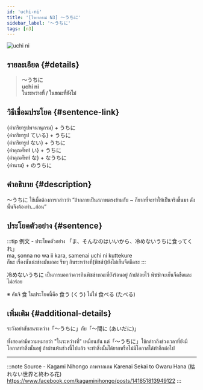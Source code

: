 ```yaml
---
id: 'uchi-ni'
title: '[ไวยากรณ์ N3] 〜うちに'
sidebar_label: '〜うちに'
tags: [n3]
---
```


![uchi ni](https://res.cloudinary.com/kagamiweb/image/upload/v1631720717/nihongo/grammar/n3/uchi-ni.png)

## รายละเอียด {#details}

> **〜うちに**  
> **uchi ni**  
> **ในระหว่างที่ / ในขณะที่ยังไม่**

## วิธีเชื่อมประโยค {#sentence-link}

{คำกริยารูปพจนานุกรม} + うちに  
{คำกริยารูป ている} + うちに  
{คำกริยารูป ない} + うちに  
{คำคุณศัพท์ い} + うちに  
{คำคุณศัพท์ な} + なうちに  
{คำนาม} + のうちに

## คำอธิบาย {#description}

〜うちに ใช้เมื่อต้องการกล่าวว่า “ถ้ากลายเป็นสภาพตรงข้ามกับ ~ ก็ยากที่จะทำให้เป็นจริงขึ้นมา ดังนั้นจึงต้องทำ…ก่อน”

## ประโยคตัวอย่าง {#sentence}

:::tip 例文 - ประโยคตัวอย่าง
「ま、そんなのはいいから、冷めないうちに食ってくれ」  
ma, sonna no wa ii kara, samenai uchi ni kuttekure  
ก็นะ เรื่องนั้นน่ะช่างมันเถอะ รีบๆ กินระหว่างที่(พิซซ่า)ยังไม่เย็นจืดชืดซะ
:::

冷めないうちに เป็นการบอกว่าควรกินพิซซ่าขณะที่ยังร้อนอยู่ ถ้าปล่อยไว้ พิซซ่าจะเย็นจืดชืดและไม่อร่อย

※ คันจิ 食 ในประโยคนี้คือ 食う (くう) ไม่ใช่ 食べる (たべる)

## เพิ่มเติม {#additional-details}

ระวังอย่าสับสนระหว่าง「〜うちに」กับ「〜間に (あいだに)」

ทั้งสองคำมีความหมายว่า "ในระหว่างที่" เหมือนกัน แต่「〜うちに」ใช้กล่าวถึงช่วงเวลาที่ยังมีโอกาสทำสิ่งนั้นอยู่ ถ้าผ่านพ้นช่วงนี้ไปแล้ว จะทำสิ่งนั้นได้ยากหรือไม่มีโอกาสได้ทำอีกต่อไป

---
:::note Source - Kagami Nihongo
ภาพจากเกม Karenai Sekai to Owaru Hana (枯れない世界と終わる花)  
https://www.facebook.com/kagaminihongo/posts/141851813949122
:::